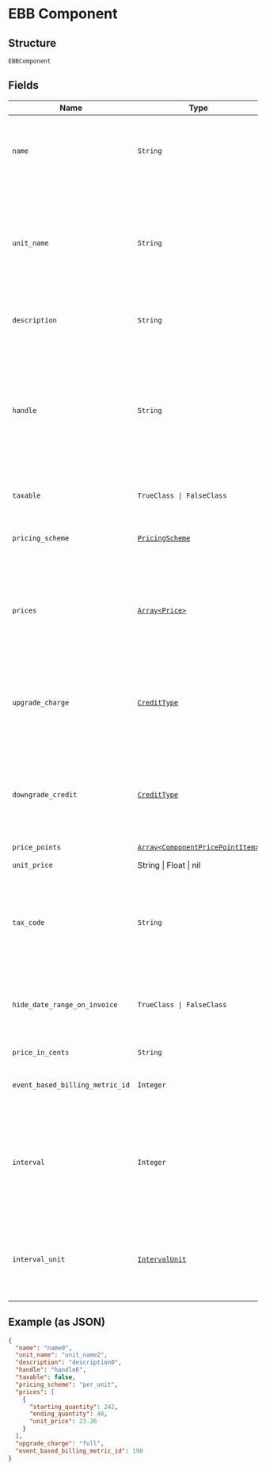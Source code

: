 
# EBB Component

## Structure

`EBBComponent`

## Fields

| Name | Type | Tags | Description |
|  --- | --- | --- | --- |
| `name` | `String` | Required | A name for this component that is suitable for showing customers and displaying on billing statements, ie. "Minutes". |
| `unit_name` | `String` | Required | The name of the unit of measurement for the component. It should be singular since it will be automatically pluralized when necessary. i.e. “message”, which may then be shown as “5 messages” on a subscription’s component line-item |
| `description` | `String` | Optional | A description for the component that will be displayed to the user on the hosted signup page. |
| `handle` | `String` | Optional | A unique identifier for your use that can be used to retrieve this component is subsequent requests.  Must start with a letter or number and may only contain lowercase letters, numbers, or the characters '.', ':', '-', or '_'.<br>**Constraints**: *Pattern*: `^[a-z0-9][a-z0-9\-_:.]*$` |
| `taxable` | `TrueClass \| FalseClass` | Optional | Boolean flag describing whether a component is taxable or not. |
| `pricing_scheme` | [`PricingScheme`](../../doc/models/pricing-scheme.md) | Required | The identifier for the pricing scheme. See [Product Components](https://help.chargify.com/products/product-components.html) for an overview of pricing schemes. |
| `prices` | [`Array<Price>`](../../doc/models/price.md) | Optional | (Not required for ‘per_unit’ pricing schemes) One or more price brackets. See [Price Bracket Rules](https://help.chargify.com/products/product-components.html#general-price-bracket-rules) for an overview of how price brackets work for different pricing schemes. |
| `upgrade_charge` | [`CreditType`](../../doc/models/credit-type.md) | Optional | The type of credit to be created when upgrading/downgrading. Defaults to the component and then site setting if one is not provided.<br>Available values: `full`, `prorated`, `none`. |
| `downgrade_credit` | [`CreditType`](../../doc/models/credit-type.md) | Optional | The type of credit to be created when upgrading/downgrading. Defaults to the component and then site setting if one is not provided.<br>Available values: `full`, `prorated`, `none`. |
| `price_points` | [`Array<ComponentPricePointItem>`](../../doc/models/component-price-point-item.md) | Optional | - |
| `unit_price` | String \| Float \| nil | Optional | This is a container for one-of cases. |
| `tax_code` | `String` | Optional | A string representing the tax code related to the component type. This is especially important when using the Avalara service to tax based on locale. This attribute has a max length of 10 characters. |
| `hide_date_range_on_invoice` | `TrueClass \| FalseClass` | Optional | (Only available on Relationship Invoicing sites) Boolean flag describing if the service date range should show for the component on generated invoices. |
| `price_in_cents` | `String` | Optional | deprecated May 2011 - use unit_price instead |
| `event_based_billing_metric_id` | `Integer` | Required | The ID of an event based billing metric that will be attached to this component. |
| `interval` | `Integer` | Optional | The numerical interval. i.e. an interval of ‘30’ coupled with an interval_unit of day would mean this component's default price point would renew every 30 days. This property is only available for sites with Multifrequency enabled. |
| `interval_unit` | [`IntervalUnit`](../../doc/models/interval-unit.md) | Optional | A string representing the interval unit for this component's default price point, either month or day. This property is only available for sites with Multifrequency enabled. |

## Example (as JSON)

```json
{
  "name": "name0",
  "unit_name": "unit_name2",
  "description": "description0",
  "handle": "handle6",
  "taxable": false,
  "pricing_scheme": "per_unit",
  "prices": [
    {
      "starting_quantity": 242,
      "ending_quantity": 40,
      "unit_price": 23.26
    }
  ],
  "upgrade_charge": "full",
  "event_based_billing_metric_id": 190
}
```

